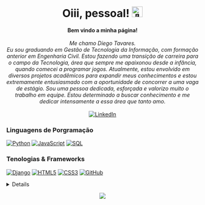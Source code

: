 
<h1 align="center">Oiii, pessoal! <img src="https://github.com/wervlad/wervlad/assets/24524555/766d336d-b87d-44ba-807c-c51de2bc6b4d" width="28px" alt="👋"></h1>

<p align="center">
    <b>Bem vindo a minha página!</b><br><br>
    <i>
        Me chamo Diego Tavares.<br>
        Eu sou graduando em Gestão de Tecnologia da Informação, com formação anterior em Engenharia Civil. Estou fazendo uma transição de carreira para o campo da Tecnologia, área que sempre me apaixonou desde a infância, quando comecei a programar jogos. Atualmente, estou envolvido em diversos projetos acadêmicos para expandir meus conhecimentos e estou extremamente entusiasmado com a oportunidade de concorrer a uma vaga de estágio. Sou uma pessoa dedicada, esforçada e valorizo muito o trabalho em equipe. Estou determinado a buscar conhecimento e me dedicar intensamente a essa área que tanto amo.<br>
    </i><br>
    <a href="https://www.linkedin.com/in/diegotavares16/">
        <img src="https://img.shields.io/badge/LinkedIn-blue?style=flat-square&logo=linkedin" alt="LinkedIn">
    </a>
</p>

### Linguagens de Porgramação
[![Python](https://img.shields.io/badge/python-black?style=for-the-badge&logo=python)](https://github.com/diegotavares16)
[![JavaScript](https://img.shields.io/badge/javascript-black?style=for-the-badge&logo=javascript)](https://github.com/diegotavares16)
[![SQL](https://img.shields.io/badge/sql-black?style=for-the-badge&logo=mysql)](https://github.com/diegotavares16)

### Tenologias & Frameworks
[![Django](https://img.shields.io/badge/django-black?style=for-the-badge&logo=django)](https://github.com/diegotavares16)
[![HTML5](https://img.shields.io/badge/html5-black?style=for-the-badge&logo=html5)](https://github.com/diegotavares16)
[![CSS3](https://img.shields.io/badge/css3-black?style=for-the-badge&logo=css3)](https://github.com/diegotavares16)
[![GitHub](https://img.shields.io/badge/github-black?style=for-the-badge&logo=gtihub)](https://github.com/diegotavares16)



<details>
<p align="center">
  <a href="(https://github.com/diegotavares16)">
    <img src="http://github-profile-summary-cards.vercel.app/api/cards/profile-details?username=diegotavares16&theme=transparent" />
  </a>
  <a href="https://github.com/diegotavares16">
    <img src="https://github-readme-streak-stats.herokuapp.com/?user=diegotavares16&hide_border=true&card_width=338&theme=transparent" />
  </a>
  <a href="https://github.com/diegotavares16">
    <img src="http://github-profile-summary-cards.vercel.app/api/cards/stats?username=diegotavares16&theme=transparent" />
  </a>
  <a href="https://github.com/diegotavares16">
    <img src="https://github-readme-stats.vercel.app/api/top-langs/?username=diegotavares16&langs_count=10&exclude_repo=&hide=jupyter%20notebook,vim%20script,cmake,makefile,batchfile,emacs%20lisp,css,html&layout=default&card_width=699&hide_border=true&theme=transparent" />
  </a>
</p>
</details>

<p align="center">
  <a href="https://github.com/diegotavares16">
    <img src="https://komarev.com/ghpvc/?username=diegotavares16&color=blue&style=flat)" />
  </a>
</p>
<!--

- 🔭 I’m currently working on ...
- 🌱 I’m currently learning ...
- 👯 I’m looking to collaborate on ...
- 🤔 I’m looking for help with ...
- 💬 Ask me about ...
- 📫 How to reach me: ...
- 😄 Pronouns: ...
- ⚡ Fun fact: ...
-->
<!--
**diegotavares16/diegotavares16** is a ✨ _special_ ✨ repository because its `README.md` (this file) appears on your GitHub profile.

Here are some ideas to get you started:

- 🔭 I’m currently working on ...
- 🌱 I’m currently learning ...
- 👯 I’m looking to collaborate on ...
- 🤔 I’m looking for help with ...
- 💬 Ask me about ...
- 📫 How to reach me: ...
- 😄 Pronouns: ...
- ⚡ Fun fact: ...
-->
